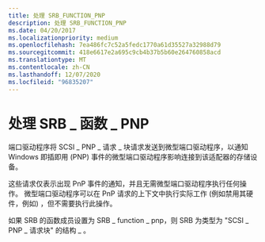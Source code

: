 ```yaml
---
title: 处理 SRB_FUNCTION_PNP
description: 处理 SRB_FUNCTION_PNP
ms.date: 04/20/2017
ms.localizationpriority: medium
ms.openlocfilehash: 7ea486fc7c52a5fedc1770a61d35527a32988d79
ms.sourcegitcommit: 418e6617e2a695c9cb4b37b5b60e264760858acd
ms.translationtype: MT
ms.contentlocale: zh-CN
ms.lasthandoff: 12/07/2020
ms.locfileid: "96835207"
---
```

# <a name="handling-srb_function_pnp"></a>处理 SRB \_ 函数 \_ PNP


端口驱动程序将 SCSI \_ PNP \_ 请求 \_ 块请求发送到微型端口驱动程序，以通知 Windows 即插即用 (PNP) 事件的微型端口驱动程序影响连接到该适配器的存储设备。

这些请求仅表示出现 PnP 事件的通知，并且无需微型端口驱动程序执行任何操作。 微型端口驱动程序可以在 PnP 请求的上下文中执行实际工作 (例如禁用其硬件，例如) ，但不需要执行此操作。

如果 SRB 的函数成员设置为 SRB \_ function \_ pnp，则 SRB 为类型为 "SCSI \_ PNP \_ 请求块" 的结构 \_ 。

 

 




